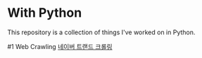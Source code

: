 # With Python
This repository is a collection of things I've worked on in Python.

#1 Web Crawling
[네이버 트랜드 크롤링](https://github.com/SeokHyeon-Hwang/programmerspython/blob/master/crawling/190319_naver_trend.ipynb)
